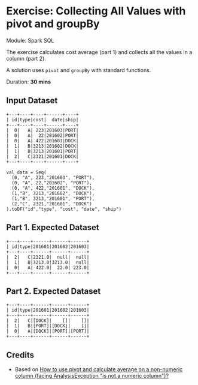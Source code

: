 # Exercise: Collecting All Values with pivot and groupBy

Module: Spark SQL

The exercise calculates cost average (part 1) and collects all the values in a column (part 2).

A solution uses `pivot` and `groupBy` with standard functions.

Duration: **30 mins**

## Input Dataset

```text
+---+----+----+------+----+
| id|type|cost|  date|ship|
+---+----+----+------+----+
|  0|   A| 223|201603|PORT|
|  0|   A|  22|201602|PORT|
|  0|   A| 422|201601|DOCK|
|  1|   B|3213|201602|DOCK|
|  1|   B|3213|201601|PORT|
|  2|   C|2321|201601|DOCK|
+---+----+----+------+----+

val data = Seq(
  (0, "A", 223,"201603", "PORT"),
  (0, "A", 22,"201602", "PORT"),
  (0, "A", 422,"201601", "DOCK"),
  (1,"B", 3213,"201602", "DOCK"),
  (1,"B", 3213,"201601", "PORT"),
  (2,"C", 2321,"201601", "DOCK")
).toDF("id","type", "cost", "date", "ship")
```

## Part 1. Expected Dataset

```text
+---+----+------+------+------+
| id|type|201601|201602|201603|
+---+----+------+------+------+
|  2|   C|2321.0|  null|  null|
|  1|   B|3213.0|3213.0|  null|
|  0|   A| 422.0|  22.0| 223.0|
+---+----+------+------+------+
```

<!--
data.groupBy("id", "type").pivot("date").agg(avg("cost")).show
-->

## Part 2. Expected Dataset

```text
+---+----+------+------+------+
| id|type|201601|201602|201603|
+---+----+------+------+------+
|  2|   C|[DOCK]|    []|    []|
|  1|   B|[PORT]|[DOCK]|    []|
|  0|   A|[DOCK]|[PORT]|[PORT]|
+---+----+------+------+------+
```

<!--
data.groupBy("id", "type").pivot("date").agg(collect_set("ship")).show
-->

## Credits

* Based on [How to use pivot and calculate average on a non-numeric column (facing AnalysisException "is not a numeric column")?](https://stackoverflow.com/q/37486910/1305344)
